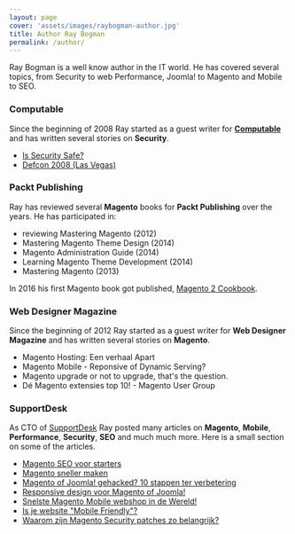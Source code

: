 ```yaml
---
layout: page
cover: 'assets/images/raybogman-author.jpg'
title: Author Ray Bogman
permalink: /author/
---
```


Ray Bogman is a well know author in the IT world. He has covered several topics, from Security to web Performance, Joomla! to Magento and Mobile to SEO.

### Computable
Since the beginning of 2008 Ray started as a guest writer for **[Computable](https://www.computable.nl/profile/640/ray-bogman.html)** and has written several stories on **Security**.
- [Is Security Safe?](https://www.computable.nl/artikel/opinie/security/2495081/1509029/is-security-safe.html)
- [Defcon 2008 (Las Vegas)](https://www.computable.nl/artikel/opinie/security/2675197/1509029/defcon-2008-las-vegas.html)

### Packt Publishing
Ray has reviewed several **Magento** books for **Packt Publishing** over the years.
He has participated in:
- reviewing Mastering Magento (2012)
- Mastering Magento Theme Design (2014)
- Magento Administration Guide (2014)
- Learning Magento Theme Development (2014)
- Mastering Magento (2013)

In 2016 his first Magento book got published, [Magento 2 Cookbook](https://mage2cookbook.com/).

### Web Designer Magazine
Since the beginning of 2012 Ray started as a guest writer for **Web Designer Magazine** and has written several stories on **Magento**.
- Magento Hosting: Een verhaal Apart
- Magento Mobile - Reponsive of Dynamic Serving?
- Magento upgrade or not to upgrade, that's the question.
- Dé Magento extensies top 10! - Magento User Group

### SupportDesk
As CTO of [SupportDesk](https://www.supportdesk.nu/blog) Ray posted many articles on **Magento**, **Mobile**, **Performance**, **Security**, **SEO** and much much more. Here is a small section on some of the articles.
- [Magento SEO voor starters](https://www.supportdesk.nu/blog/51-magento-seo-voor-starters)
- [Magento sneller maken](https://www.supportdesk.nu/blog/58-magento-sneller-maken)
- [Magento of Joomla! gehacked? 10 stappen ter verbetering](https://www.supportdesk.nu/blog/89-magento-of-joomla-gehacked-10-stappen-ter-verbetering)
- [Responsive design voor Magento of Joomla!](https://www.supportdesk.nu/blog/102-responsive-design-voor-magento-of-joomla)
- [Snelste Magento Mobile webshop in de Wereld!](https://www.supportdesk.nu/blog/114-snelste-magento-mobile-webshop-in-de-wereld)
- [Is je website "Mobile Friendly"?](https://www.supportdesk.nu/blog/154-is-je-website-mobile-friendly)
- [Waarom zijn Magento Security patches zo belangrijk?](https://www.supportdesk.nu/blog/228-waarom-zijn-magento-security-patches-zo-belangrijk)
